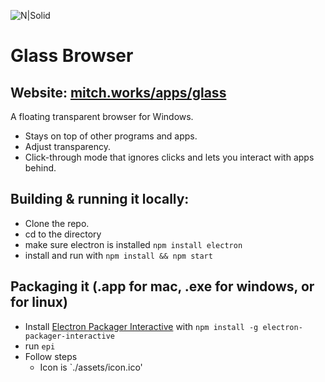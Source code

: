 ![N|Solid](https://github.com/mitchas/glass-browser/raw/master/assets/icon64.png)
# **Glass Browser**
## Website: [mitch.works/apps/glass](http://mitch.works/apps/glass)
A floating transparent browser for Windows.
  - Stays on top of other programs and apps.
  - Adjust transparency.
  - Click-through mode that ignores clicks and lets you interact with apps behind.

## Building & running it locally:
- Clone the repo.
- cd to the directory
- make sure electron is installed `npm install electron`
- install and run with `npm install && npm start`

## Packaging it (.app for mac, .exe for windows, or for linux)
- Install [Electron Packager Interactive](https://github.com/Urucas/electron-packager-interactive) with `npm install -g electron-packager-interactive`
- run `epi`
- Follow steps
  - Icon is `./assets/icon.ico'
